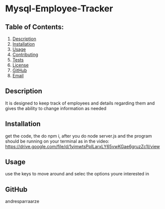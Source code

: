 # Mysql-Employee-Tracker

  ## Table of Contents:
  1. [Description](#description) 
  2. [Installation](#Installation)
  3. [Usage](#Usage)  
  4. [Contributing](#Contributing)
  5. [Tests](#Tests)
  6. [License](#License)
  7. [GitHub](#GitHub)
  8. [Email](#Email)

## Description
It is designed to keep track of employees and details regarding them and gives the ability to change information as needed 

## Installation
get the code, the do npm i, after you do node server.js and the program should be running on your terminal
as in the video: https://drive.google.com/file/d/1yjmwtsPpILarxLY65vwKGae6gruzZc1l/view

## Usage
use the keys to move around and selec the options youre interested in

## GitHub
andresparraarze
